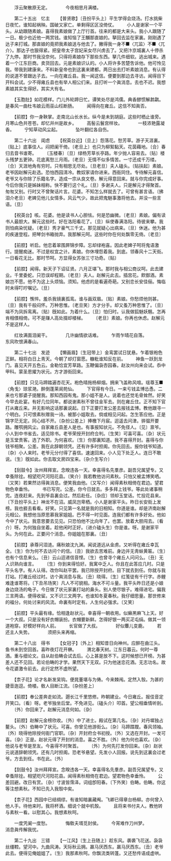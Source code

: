 <!-- { "loadSidebar": true } -->
　　浮云聚散原无定。　　　　今夜相思月满楼。 

　　第二十五出　忆主 
　　【普贤歌】〔丑扮平头上〕平生学得会烧汤。打水挑柴日夜忙。谁知起祸殃。国破又家亡。单剩得区区没倚仗。 
　　小人是谢家一个平头。从幼跟随素娘。喜得我素娘做了上厅行首。往来的都是大来头。我小人跟随了一日。极少也近他一两赏钱。谁知恼了王黼那直娘的。拏回去监在家裏。刚刚遇了达子来打城。那直娘的竟把我素娘送与他去了。撇得我一身不■〈兀监〉不■〈兀介〉。那达子也狠得紧。把皇帝太子宫妃采女尽兴虏去了。又把汴京城裏人十停杀了九停。那时节我没奈何。只得将素娘存下那些东西。拏几件细软。逃出城来。遇着一个江东巨商。卖货回去。元是素娘识认的。小人将许多苦楚吿诉他。他可怜见我。带我到建康来。不料新皇帝也到这裏来建都。两日出去打听素娘消息。有认得的说道不曾跟达子去。一向在雍丘县。我一闻这信。便要到那边去寻访。闻得目下开科会试。少不得雍丘县也有举人相公们来。且打听一个眞消息。去也不迟。我想素娘其实生得好。其实大有名。 

　　【玉胞肚】如花模样。门儿外轮蹄日忙。谭笑处尽是鸿儒。典香醪惯解鹔鹴。是春风一曲杜韦娘云雨巫山枉断肠。 
　　闻得向在雍丘。这信不知眞否。 

　　【前腔】你一身鞅掌。走南北山长水长。纵今是未到胡庭。这些时栖止谁旁。月寒山色共苍苍。却忆幷州是故乡。 
　　高髻云鬟宫样妆。　　　　一枝浓艳露凝香。 
　　宁知草动风尘起。　　　　坠叶翻红各自伤。 

　　第二十六出　闺虑 
　　【祝英台近】〔旦上〕怨落花。愁芳草。游子天涯裏。〔贴上〕底事佳人。闷把阑干倚。〔老旦上〕也只为柳絮黏天。花茵藉地。〔合〕春归去音书谁寄。 
　　〔玉楼春〕〔旦〕绿杨芳草长亭路。年少抛人容易去。〔贴〕楼头残梦五更钟。花底离愁三月雨。〔老旦〕无情不似多情苦。一寸还成千万缕。〔合〕天涯地角有穷时。只有相思无尽处。〔旦老旦〕夫人磕头。〔贴扶起〕素娘。老爷因赵解元赴选。恐怕西园淸冷。教奴家请你进来。西衙同住。专待解元喜信。老爷又与你除了乐籍名字。造成一宗从良文卷。解元得意回来。就与你完成好事。今后你我只是姊妹相称。快不要行这个礼。〔旦〕多谢夫人。只是解元才得聚首。匆匆又别。行时又不曾聚话片言。花婆。不知怎么样就去了。可曾有甚言语。〔拂泪介老旦〕老婢见他儿女情多。风云气少。故此把鬼魅事激将他去。并没一些言语。〔旦〕 

　　【祝英台】咳。花婆。他是读书人心胆怯。何是恐幽微。〔老旦〕素娘。偏有读书人最胆大。解元这些时。好在洛阳看花了。〔旦〕纵使春满洛阳。待彼来攀。我则怕病染忧疑。〔老旦〕秀才豪气三千丈。那见就疑心出病来。〔旦〕休迷。他为甚的疾速登程。把琴剑书箱抛弃。我那解元呵。这些时你在何处飘零无倚。〔老旦〕 

　　【前腔】听启。他恋着翠围屛锦步障。忘却绿袍喜。因此老婢子呵将鬼语激行。提醒痴迷。不过是权宜之计。素娘。你休埋怨着我。到底。领春风十二天街。一日看花无比。那时节呵。方显得女苏张三寸功奇。〔贴〕 

　　【前腔】闻得。新天子下诏征贤。六月正堪飞。那时我与相公商议呵。此去建业。千里委蛇。只恐误却程期。〔老旦〕夫人。赵解元此去。插宫花。飮御酒。素娘岂不愿。他不为这上头烦恼。须知。他虑的是看遍奇葩。又别恋长安佳俪。悔临时未得叮咛嘱记。〔旦〕 

　　【前腔】憔悴。羞杀我镜裏孤鸾。谁与画双眉。〔贴〕素娘。你愁烦他则甚。〔旦〕我有千般闷怀。万种思惟。〔老旦笑〕方才分手。却又蚤万种思惟了。〔旦〕端不为凤拆鸾离。〔贴〕旣如此。为着什么。〔旦〕怕归时。认我做狐魅妖魑。怎再肯相偎相倚。可不是赚人高处掇却楼梯。 
　　〔老旦〕素娘。你再也休虑。赵解元不是这样人。 

　　红妆满面泪阑干。　　　　几许幽情欲话难。 
　　乍雨乍晴花自落。　　　　东风吹恨满春山。 

　　第二十七出　发迹 
　　【懒画眉】〔生冠带上〕金鸾罢试日犹悬。乍着银袍色正鲜。相将白日上靑天。今朝了却灯窗愿。糠粃谁知反在前。 
　　神鱼一跃到龙门。喜见天开五色云。金勒恰宜芳草路。玉鞭偏袅杏园春。赵汝州向来会试。忝中甲科。蒙圣恩擢为状元。方才游街回来。 

　　【前腔】只见马蹄踏遍杏花天。袍色晴拖杨柳烟。拥来飞盖称风喧。瑶尊玉■〈角戋〉琼浆滟。醉倒蓬莱阆苑仙。 
　　下官得有今日。一来亏钱孟博怂恿。二来也亏那婆子提醒我。那知西园有鬼。那小姐不是人。说着也还觉毛骨耸然。好笑今早去赴宴。有好几位同年。都说谢素秋不曾往金军去。则在雍丘住。正不知下官打从雍丘来。并无影响这话那裏说起。日下正要打发公差去报钱孟博。教他跟寻一个明白。只可恨素秋赠我一诗。被那小姐取去。倘或相见问起。怎生答应他。正是锦字茫无定。同心结不开。〔杂扮公差上〕捧檄下丹宸。迢遥去问津。骅骝开要路。雕鹗拥风尘。自家雍丘县差人是也。有事报知状元。不免径人。〔见〕禀爷。小人到中书省去。适见除书。老爷荣授开封府佥判。〔生笑〕可喜可喜。〔杂〕状元是玉堂贵客。选了外职。为何喜欢。〔生〕你那裏知道。我不喜得开封。喜得与你钱爷相聚。公差。我在此辞朝领凭。还有许多时担阁。你先回去。报你钱爷知道。〔杂〕小人来时。老爷元分付得了喜信。速速回来。小人见下处乏人。连日不敢说。〔生〕旣如此。你去取文房四宝来。〔杂介生写介〕 

　　【刮鼓令】汝州拜拜宣。念暌违各一天。幸喜得名先羣彦。副吾兄属望专。又幸蚤除铨。相望咫尺河阳花县。〔笑介〕我若教他访问素秋。只怕又被孟博笑哂。〔又笑〕若果然访得眞消息。便笑我由他。〔又写介〕闻得素秋相倚在君边。望君物色幸垂怜。 
　　书已写完。公差。你今日就去。多多拜上钱爷。等此处诸事稍完。连夜赶来。先到爷县裏会过。然后赴任。〔杂应〕领却玉堂话。忙投花县来。〔下丑扮平头上〕神龙不在沼。威凤岂卑栖。小人是谢家平头。昨日长安街上发榜。我也捱去看看。好笑。只见第一名就是我的旧相知。你道是谁。却是济南赵解元相公。我想他当原思慕我家姐姐。巴不得一时见面。连我们都有许多好处。他如今中了状元。我意思要去见见。只恐怕他不比向年了。也罢。放着大胆闯去。〔看介〕呀。为何独自坐着。趁他闲时正好。〔进介磕头生〕你是谁。呀。是谢家平头。为何在此。正要问个消息。你姐姐在那裏。〔丑〕 

　　【前腔】承尊问泪涟。痛秋娘沈九渊。闻说道远从金虏。又听得在雍丘幸瓦全。〔生〕你为何不去访问个的信。〔丑〕我欲去苦难前。身边并无靑蚨黄匾。〔生〕也有个信息来么。〔丑〕云山迢递信音悭。〔生〕也曾寻个雍丘人问问么。〔丑〕无人识熟向谁言。 
　　〔生〕你到来得恰好。我寓中乏人。你且在此答应几时。只是平头名字。有人认得。改你叫赵平罢。我已除授开封府。目下就去到任。你就与我打站。打雍丘经过时。访个眞消息与我。〔丑〕晓得。〔生〕红笺徒有千行字。赤鲤难逢谁寄将。〔下丑吊场笑〕凡人不可貌相。海水不可斗量。我平头昨日还是小娘身边烧汤的龟子。今日做了状元家裏打站的鼻头。别人使尽银子。难得进宅。偏我三言两语。便得收留。又不识三文两字。也谁知冬夏春秋。我仔细思量。那世修来的福分。何处讨来的风流。命裏有时定有。人生何必强求。〔又笑〕 

　　【前腔】平头最有缘。恰相逢赵状元。幸喜得一朝收用。似癞黑麻飞上天。好一个大叔。只是没有好衣帽装扮。衣帽要新鲜。怎得好银一两买疋屯绢。做其一领道袍穿。好模好样向人前。 
　　长官做了大叔。　　　　好似麞儿变鹿。 
　　若还主人失势。　　　　须把头来再缩。 

　　第二十八出　得书 
　　【女冠子】〔外上〕相知昔日向神州。应醉在曲江头。鱼书未到空回首。喜昨夜灯花开楙。 
　　渭北春天树。江东日暮云。何时一尊酒。重与细论文。自从赵伯畴会试去后。心上甚是放不下。这时候想已开榜。为甚差人还不见回。若论伯畴的才学。果然天下无双。只为他迷恋花酒。无志功名。故令花婆激令前去。此行定然不虚所望。 

　　【柰子花】论才名新发吴钩。便晁董堪与为俦。今来棘闱。定然入彀。为甚的捷音迤逗。倚楼。敎人目断江流。〔杂扮差上〕 

　　【前腔】奉公差奔走如流。遡长江千里悠修。昨朝建业。今日雍丘。报佳音定开笑口。〔看〕呀。老爷独坐后堂。不免进见。〔磕头介〕叩首。望公相垂情听剖。 
　　〔外〕你回来了。赵解元消息何如。〔杂〕 

　　【前腔】赵解元金榜欣收。〔外〕中了进士。殿试在第几名。〔杂〕对丹墀独占鳌头。〔外〕伯畴中了状元。可喜。你曾见他游街么。〔杂〕马蹄蹀躞。春风领袖。〔外〕晓得他除授何衙门官职。〔杂〕开封府佥书初授。〔外〕又选在开封。一发可喜。〔杂〕正是。赵状元得了开封的消息。喜之不胜。〔外〕他为何也喜欢。〔杂〕他说与老爷是至友。今喜得不时聚首。 
　　〔外〕为何先打发你回来。〔杂〕赵状元说道辞朝领凭。还有几时担阁。恐老爷悬望。先发小人回报。说先到这裏会过老爷。方去到任。书在此。〔外〕 

　　【刮鼓令】汝州拜拜宣。念暌违各一天。幸喜得名先羣彦。副吾兄属望专。又幸蚤除铨。相望咫尺河阳花县。闻得素秋相倚在君边。望君物色幸垂怜。 
　　公差回避。改日有赏。〔杂〕寸波皆霈泽。词组卽阳春。〔下外笑〕伯畴。伯畴。你这等注想素秋。不知已先入我彀中矣。 

　　【柰子花】西园中已结绸缪。有谁知暗裏藏阄。飞卿已得章台杨柳。亦何曾入他人手。待他来时。我将杯酒。细说个就中机彀。 
　　且将来书付夫人。教他转与素秋一看。以慰其心。我想素秋呵。 

　　一度凭阑一度愁。　　　　悔敎夫壻觅封侯。 
　　今宵难作刀州梦。　　　　消息眞传解我忧。 

　　第二十九出　三错 
　　【一江风】〔生上丑随上〕趁东风。袭袭飞花送。袅袅丝缰鞚。望河中。九曲风涛。天际秋云拥。羸马厌西东。羸马厌西东。〔丑〕老爷此去。便得见俺姐姐了。〔生〕我那素秋呵。你飘流类转蓬。又还愁传语成虚哄。 
